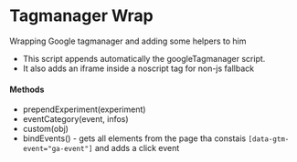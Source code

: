 # Tagmanager Wrap

Wrapping Google tagmanager and adding some helpers to him
* This script appends automatically the googleTagmanager script.
* It also adds an iframe inside a noscript tag for non-js fallback

#### Methods
* prependExperiment(experiment)
* eventCategory(event, infos)
* custom(obj)
* bindEvents() - gets all elements from the page tha constais `[data-gtm-event="ga-event"]` and adds a click event
